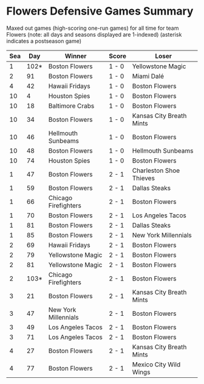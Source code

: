 # Flowers Defensive Games Summary



Maxed out games (high-scoring one-run games) for all time for team Flowers (note: all days and seasons displayed are 1-indexed) (asterisk indicates a postseason game)


| Sea | Day | Winner | Score | Loser | 
| ------ |------ |------ |------ |------ |
| 1 | 102* | Boston Flowers | 1 - 0 | Yellowstone Magic | 
| 2 | 91 | Boston Flowers | 1 - 0 | Miami Dalé | 
| 4 | 42 | Hawaii Fridays | 1 - 0 | Boston Flowers | 
| 10 | 4 | Houston Spies | 1 - 0 | Boston Flowers | 
| 10 | 18 | Baltimore Crabs | 1 - 0 | Boston Flowers | 
| 10 | 34 | Boston Flowers | 1 - 0 | Kansas City Breath Mints | 
| 10 | 46 | Hellmouth Sunbeams | 1 - 0 | Boston Flowers | 
| 10 | 48 | Boston Flowers | 1 - 0 | Hellmouth Sunbeams | 
| 10 | 74 | Houston Spies | 1 - 0 | Boston Flowers | 
| 1 | 47 | Boston Flowers | 2 - 1 | Charleston Shoe Thieves | 
| 1 | 59 | Boston Flowers | 2 - 1 | Dallas Steaks | 
| 1 | 66 | Chicago Firefighters | 2 - 1 | Boston Flowers | 
| 1 | 70 | Boston Flowers | 2 - 1 | Los Angeles Tacos | 
| 1 | 81 | Boston Flowers | 2 - 1 | Dallas Steaks | 
| 1 | 85 | Boston Flowers | 2 - 1 | New York Millennials | 
| 2 | 69 | Hawaii Fridays | 2 - 1 | Boston Flowers | 
| 2 | 79 | Yellowstone Magic | 2 - 1 | Boston Flowers | 
| 2 | 81 | Yellowstone Magic | 2 - 1 | Boston Flowers | 
| 2 | 103* | Chicago Firefighters | 2 - 1 | Boston Flowers | 
| 3 | 21 | Boston Flowers | 2 - 1 | Kansas City Breath Mints | 
| 3 | 47 | New York Millennials | 2 - 1 | Boston Flowers | 
| 3 | 49 | Los Angeles Tacos | 2 - 1 | Boston Flowers | 
| 3 | 71 | Los Angeles Tacos | 2 - 1 | Boston Flowers | 
| 4 | 27 | Boston Flowers | 2 - 1 | Kansas City Breath Mints | 
| 4 | 77 | Boston Flowers | 2 - 1 | Mexico City Wild Wings | 



